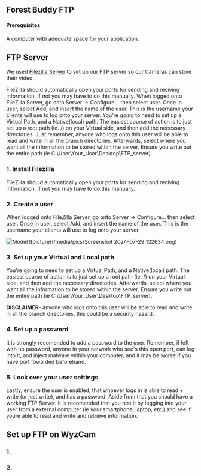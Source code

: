 ## Forest Buddy FTP

#### Prerequisites

A computer with adequate space for your application.

## FTP Server

We used [Filezilla Server](https://filezilla-project.org/download.php?type=server) to set up our FTP server so our Cameras can store their video.

FileZilla should automatically open your ports for sending and reciving information. If not you may have to do this manually.
When logged onto FileZilla Server, go onto Server -> Configure... then select user. Once in user, select Add, and insert the name of the user. This is the username your clients will use to log onto your server. You're going to need to set up a Virtual Path, and a Native(local) path. The easiest course of action is to just set up a root path (ie. /) on your Virtual side, and then add the necessary directories. Just remember, anyone who logs onto this user will be able to read and write in all the branch directories. Afterwards, select where you want all the information to be stored within the server. Ensure you write out the entire path (ie C:\User\Your_User\Desktop\FTP_server).
### 1. Install Filezilla

FileZilla should automatically open your ports for sending and reciving information. If not you may have to do this manually.

### 2. Create a user

When logged onto FileZilla Server, go onto Server -> Configure... then select user. Once in user, select Add, and insert the name of the user. This is the username your clients will use to log onto your server.

![Model](https://github.com/ereedsanchez/Forest-Buddy-Server/blob/main/media/pics/Screenshot%202024-07-29%20132634.png?raw=true)
![picture](/media/pics/Screenshot 2024-07-29 132634.png)


### 3. Set up your Virtual and Local path

You're going to need to set up a Virtual Path, and a Native(local) path. The easiest course of action is to just set up a root path (ie. /) on your Virtual side, and then add the necessary directories. Afterwards, select where you want all the information to be stored within the server. Ensure you write out the entire path (ie C:\User\Your_User\Desktop\FTP_server).

**DISCLAIMER-** anyone who logs onto this user will be able to read and write in all the branch directories, this could be a security hazard.

### 4. Set up a password

It is strongly recomended to add a password to the user. Remember, if left with no password, anyone in your network who see's this open port, can log into it, and inject malware within your computer, and it may be worse if you have port fowarded beforehand.

### 5. Look over your user settings

Lastly, ensure the user is enabled, that whoever logs in is able to read + write (or just write), and has a password. Aside from that you should have a working FTP Server. It is recomended that you test it by logging into your user from a external computer (ie your smartphone, laptop, etc.) and see if youre able to read and write and retrieve information.

## Set up FTP on WyzCam 

### 1.
### 2. 
